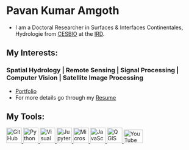 # Pavan Kumar Amgoth

- I am a Doctoral Researcher in Surfaces & Interfaces Continentales, Hydrologie from [CESBIO](https://www.cesbio.cnrs.fr/) at the [IRD](https://en.ird.fr/).

## My Interests:
### **Spatial Hydrology | Remote Sensing | Signal Processing | Computer Vision | Satellite Image Processing**

- [Portfolio](https://pavankz.github.io/portfolio/)
- For more details go through my [Resume](https://github.com/pavankz/pavankz/blob/main/Pavan_s_Resume.pdf)


## My Tools: 


<a href="https://github.com/pavankz">
    <img src="https://github.githubassets.com/images/modules/logos_page/GitHub-Mark.png" alt="GitHub" width="40" height="40">
</a>
<a href="https://www.python.org/">
    <img src="https://upload.wikimedia.org/wikipedia/commons/c/c3/Python-logo-notext.svg" alt="Python" width="40" height="40">
</a>
<a href="https://code.visualstudio.com/">
    <img src="https://upload.wikimedia.org/wikipedia/commons/9/9a/Visual_Studio_Code_1.35_icon.svg" alt="Visual Studio Code" width="40" height="40">
</a>
<a href="https://jupyter.org/">
    <img src="https://upload.wikimedia.org/wikipedia/commons/3/38/Jupyter_logo.svg" alt="Jupyter Notebook" width="40" height="40">
</a>
<a href="https://www.microsoft.com/en-us/microsoft-365/excel">
    <img src="https://upload.wikimedia.org/wikipedia/commons/3/34/Microsoft_Office_Excel_%282019%E2%80%93present%29.svg" alt="Microsoft Excel" width="40" height="40">
</a>
<a href="https://www.javascript.com/">
    <img src="https://upload.wikimedia.org/wikipedia/commons/9/99/Unofficial_JavaScript_logo_2.svg" alt="JavaScript" width="40" height="40">
</a>
<a href="https://www.qgis.org/">
    <img src="https://www.qgis.org/img/logosign.svg" alt="QGIS" width="40" height="40">
</a>
<a href="https://www.youtube.com/@pavankumaar__">
    <img src="https://upload.wikimedia.org/wikipedia/commons/4/42/YouTube_icon_%282013-2017%29.png" alt="YouTube" width="50" height="35">




